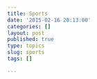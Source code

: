 ```yaml
---
title: Sports
date: '2015-02-16 20:13:00'
categories: []
layout: post
published: true
type: topics
slug: sports
tags: []

---
```

